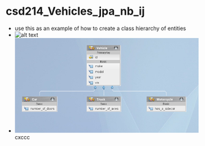 # csd214_Vehicles_jpa_nb_ij
- use this as an example of how to create a class hierarchy of entities
- ![alt text](https://github.com/fcarella/csd214_Vehicles_jpa_nb_ij/src/main/src/java/org/csd214/pic.png?raw=true)
- ![alt text](https://github.com/fcarella/csd214_Vehicles_jpa_nb_ij/blob/main/src/main/java/org/csd214//pic.png?raw=true)
cxccc
